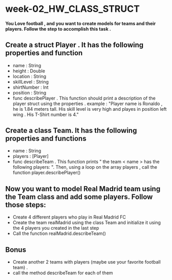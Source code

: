 # week-02_HW_CLASS_STRUCT


#### You Love football , and you want to create models for teams and their players. Follow the step to accomplish this task .

## Create a struct Player . It has the following properties and function
- name : String
- height : Double
- location : String
- skillLevel : String
- shirtNumber : Int
- position : String
- func describePlayer . This function should print a description of the player struct using the properties . example : "Player name is Ronaldo , he is 1.84 meters tall. His skill level is very high and playes in position left wing . His T-Shirt number is 4."


## Create a class Team. It has the following properties and functions
- name : String
- players : [Player]
- func describeTeam . This function prints " the team < name > has the following players: ". Then, using a loop on the array players , call the function player.describePlayer()


## Now you want to model Real Madrid team using the Team class and add some players. Follow those steps:
-  Create 4 different players who play in Real Madrid FC
-  Create the team realMadrid using the class Team and initialize it using the 4 players you created in the last step
-  Call the function realMadrid.describeTeam()

## Bonus
- Create another 2 teams with players (maybe use your favorite football team) . 
- call the method describeTeam for each of them

